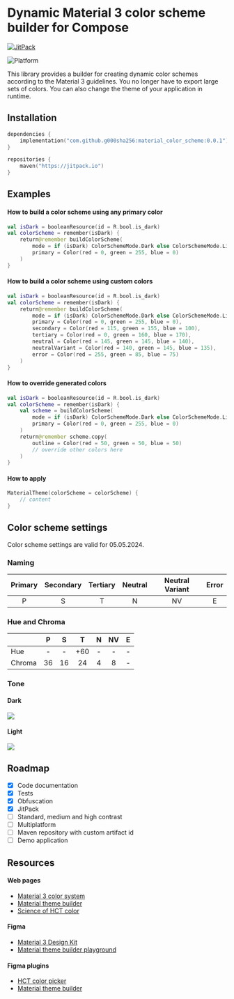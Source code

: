 # Dynamic Material 3 color scheme builder for Compose

[![JitPack](https://jitpack.io/v/g000sha256/material_color_scheme.svg)](https://jitpack.io/#g000sha256/material_color_scheme)

![Platform](https://img.shields.io/static/v1?color=green&label=Platform&message=Android)

This library provides a builder for creating dynamic color schemes according to the Material 3
guidelines. You no longer have to export large sets of colors. You can also change the theme of your
application in runtime.

## Installation

```kotlin
dependencies {
    implementation("com.github.g000sha256:material_color_scheme:0.0.1")
}

repositories {
    maven("https://jitpack.io")
}
```

## Examples

#### How to build a color scheme using any primary color

```kotlin
val isDark = booleanResource(id = R.bool.is_dark)
val colorScheme = remember(isDark) {
    return@remember buildColorScheme(
        mode = if (isDark) ColorSchemeMode.Dark else ColorSchemeMode.Light,
        primary = Color(red = 0, green = 255, blue = 0)
    )
}
```

#### How to build a color scheme using custom colors

```kotlin
val isDark = booleanResource(id = R.bool.is_dark)
val colorScheme = remember(isDark) {
    return@remember buildColorScheme(
        mode = if (isDark) ColorSchemeMode.Dark else ColorSchemeMode.Light,
        primary = Color(red = 0, green = 255, blue = 0),
        secondary = Color(red = 115, green = 155, blue = 100),
        tertiary = Color(red = 0, green = 160, blue = 170),
        neutral = Color(red = 145, green = 145, blue = 140),
        neutralVariant = Color(red = 140, green = 145, blue = 135),
        error = Color(red = 255, green = 85, blue = 75)
    )
}
```

#### How to override generated colors

```kotlin
val isDark = booleanResource(id = R.bool.is_dark)
val colorScheme = remember(isDark) {
    val scheme = buildColorScheme(
        mode = if (isDark) ColorSchemeMode.Dark else ColorSchemeMode.Light,
        primary = Color(red = 0, green = 255, blue = 0)
    )
    return@remember scheme.copy(
        outline = Color(red = 50, green = 50, blue = 50)
        // override other colors here
    )
}
```

#### How to apply

```kotlin
MaterialTheme(colorScheme = colorScheme) {
    // content
}
```

## Color scheme settings

Color scheme settings are valid for 05.05.2024.

### Naming

| Primary | Secondary | Tertiary | Neutral | Neutral Variant | Error |
|:-------:|:---------:|:--------:|:-------:|:---------------:|:-----:|
|    P    |     S     |    T     |    N    |       NV        |   E   |

### Hue and Chroma

|        | P  | S  |  T  | N | NV | E |
|--------|:--:|:--:|:---:|:-:|:--:|:-:|
| Hue    | -  | -  | +60 | - | -  | - |
| Chroma | 36 | 16 | 24  | 4 | 8  | - |

### Tone

#### Dark

<img src="images/dark.png" />

#### Light

<img src="images/light.png" />

## Roadmap

- [x] Code documentation
- [x] Tests
- [x] Obfuscation
- [x] JitPack
- [ ] Standard, medium and high contrast
- [ ] Multiplatform
- [ ] Maven repository with custom artifact id
- [ ] Demo application

## Resources

#### Web pages

- [Material 3 color system](https://m3.material.io/styles/color/system/overview)
- [Material theme builder](https://material-foundation.github.io/material-theme-builder)
- [Science of HCT color](https://material.io/blog/science-of-color-design)

#### Figma

- [Material 3 Design Kit](https://www.figma.com/community/file/1035203688168086460)
- [Material theme builder playground](https://www.figma.com/community/plugin/1034969338659738588/material-theme-builder)

#### Figma plugins

- [HCT color picker](https://www.figma.com/community/plugin/1227923985322908257/hct-color-picker)
- [Material theme builder](https://www.figma.com/community/plugin/1034969338659738588/material-theme-builder)
